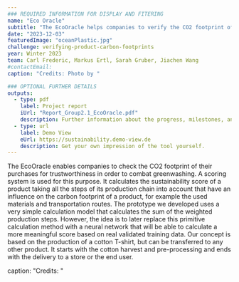 ```yaml
---
### REQUIRED INFORMATION FOR DISPLAY AND FITERING
name: "Eco Oracle"
subtitle: "The EcoOracle helps companies to verify the CO2 footprint of their purchases to fight greenwashing."
date: "2023-12-03"
featuredImage: "oceanPlastic.jpg"
challenge: verifying-product-carbon-footprints
year: Winter 2023
team: Carl Frederic, Markus Ertl, Sarah Gruber, Jiachen Wang
#contactEmail:
caption: "Credits: Photo by "

### OPTIONAL FURTHER DETAILS
outputs:
  - type: pdf
    label: Project report
    iUrl: "Report_Group2.1_EcoOracle.pdf"
    description: Further information about the progress, milestones, and roadblocks.
  - type: url
    label: Demo View
    eUrl: https://sustainability.demo-view.de
    description: Get your own impression of the tool yourself.
---
```


The EcoOracle enables companies to check the CO2 footprint of their purchases for trustworthiness in order to combat greenwashing. A scoring system is used for this purpose. It calculates the sustainability score of a product taking all the steps of its production chain into account that have an influence on the carbon footprint of a product, for example the used materials and transportation routes. The prototype we developed uses a very simple calculation model that calculates the sum of the weighted production steps. However, the idea is to later replace this primitive calculation method with a neural network that will be able to calculate a more meaningful score based on real validated training data.
Our concept is based on the production of a cotton T-shirt, but can be transferred to any other product. It starts with the cotton harvest and pre-processing and ends with the delivery to a store or the end user.

caption: "Credits: "
